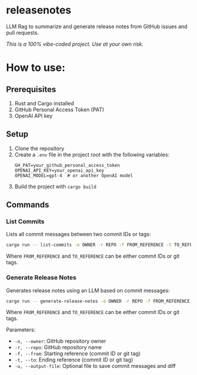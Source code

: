 # releasenotes
LLM Rag to summarize and generate release notes from GitHub issues and pull requests.

*This is a 100% vibe-coded project. Use at your own risk.*

# How to use:

## Prerequisites
1. Rust and Cargo installed
2. GitHub Personal Access Token (PAT)
3. OpenAI API key

## Setup
1. Clone the repository
2. Create a `.env` file in the project root with the following variables:
   ```
   GH_PAT=your_github_personal_access_token
   OPENAI_API_KEY=your_openai_api_key
   OPENAI_MODEL=gpt-4  # or another OpenAI model
   ```
3. Build the project with `cargo build`

## Commands

### List Commits
Lists all commit messages between two commit IDs or tags:

```bash
cargo run -- list-commits -o OWNER -r REPO -f FROM_REFERENCE -t TO_REFERENCE
```

Where `FROM_REFERENCE` and `TO_REFERENCE` can be either commit IDs or git tags.


### Generate Release Notes
Generates release notes using an LLM based on commit messages:

```bash
cargo run -- generate-release-notes -o OWNER -r REPO -f FROM_REFERENCE -t TO_REFERENCE [-u OUTPUT_FILE]
```

Where `FROM_REFERENCE` and `TO_REFERENCE` can be either commit IDs or git tags.

Parameters:
- `-o, --owner`: GitHub repository owner
- `-r, --repo`: GitHub repository name
- `-f, --from`: Starting reference (commit ID or git tag)
- `-t, --to`: Ending reference (commit ID or git tag)
- `-u, --output-file`: Optional file to save commit messages and diff
